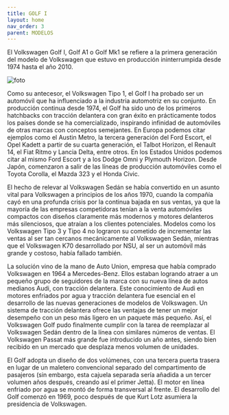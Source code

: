 ```yaml
---
title: GOLF I
layout: home 
nav_order: 3
parent: MODELOS
---
```



El Volkswagen Golf I, Golf A1 o Golf Mk1 se refiere a la primera generación del modelo de Volkswagen que estuvo en producción ininterrumpida desde 1974 hasta el año 2010.

![foto](https://upload.wikimedia.org/wikipedia/commons/thumb/e/ec/Volkswagen_Golf_I_Tenerife.jpg/250px-Volkswagen_Golf_I_Tenerife.jpg)

Como su antecesor, el Volkswagen Tipo 1, el Golf I ha probado ser un automóvil que ha influenciado a la industria automotriz en su conjunto. En producción continua desde 1974, el Golf ha sido uno de los primeros hatchbacks con tracción delantera con gran éxito en prácticamente todos los países donde se ha comercializado, inspirando infinidad de automóviles de otras marcas con conceptos semejantes. En Europa podemos citar ejemplos como el Austin Metro, la tercera generación del Ford Escort, el Opel Kadett a partir de su cuarta generación, el Talbot Horizon, el Renault 14, el Fiat Ritmo y Lancia Delta, entre otros. En los Estados Unidos podemos citar al mismo Ford Escort y a los Dodge Omni y Plymouth Horizon. Desde Japón, comenzaron a salir de las líneas de producción automóviles como el Toyota Corolla, el Mazda 323 y el Honda Civic.

El hecho de relevar al Volkswagen Sedán se había convertido en un asunto vital para Volkswagen a principios de los años 1970, cuando la compañía cayó en una profunda crisis por la continua bajada en sus ventas, ya que la mayoría de las empresas competidoras tenían a la venta automóviles compactos con diseños claramente más modernos y motores delanteros más silenciosos, que atraían a los clientes potenciales. Modelos como los Volkswagen Tipo 3 y Tipo 4 no lograron su cometido de incrementar las ventas al ser tan cercanos mecánicamente al Volkswagen Sedán, mientras que el Volkswagen K70 desarrollado por NSU, al ser un automóvil más grande y costoso, había fallado también.

La solución vino de la mano de Auto Union, empresa que había comprado Volkswagen en 1964 a Mercedes-Benz. Ellos estaban logrando atraer a un pequeño grupo de seguidores de la marca con su nueva línea de autos medianos Audi, con tracción delantera. Este conocimiento de Audi en motores enfriados por agua y tracción delantera fue esencial en el desarrollo de las nuevas generaciones de modelos de Volkswagen. Un sistema de tracción delantera ofrece las ventajas de tener un mejor desempeño con un peso más ligero en un paquete más pequeño. Así, el Volkswagen Golf pudo finalmente cumplir con la tarea de reemplazar al Volkswagen Sedán dentro de la línea con similares números de ventas. El Volkswagen Passat más grande fue introducido un año antes, siendo bien recibido en un mercado que desplaza menos volumen de unidades.

El Golf adopta un diseño de dos volúmenes, con una tercera puerta trasera en lugar de un maletero convencional separado del compartimento de pasajeros (sin embargo, esta cajuela separada sería añadida a un tercer volumen años después, creando así el primer Jetta). El motor en línea enfriado por agua se montó de forma transversal al frente. El desarrollo del Golf comenzó en 1969, poco después de que Kurt Lotz asumiera la presidencia de Volkswagen.
